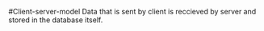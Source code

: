 #Client-server-model
Data that is sent by client is reccieved by server and stored in the database itself.
